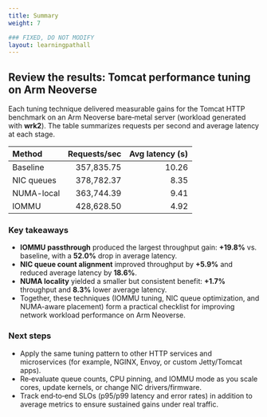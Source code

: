 ```yaml
---
title: Summary
weight: 7

### FIXED, DO NOT MODIFY
layout: learningpathall
---
```


## Review the results: Tomcat performance tuning on Arm Neoverse

Each tuning technique delivered measurable gains for the Tomcat HTTP benchmark on an Arm Neoverse bare‑metal server (workload generated with **wrk2**). The table summarizes requests per second and average latency at each stage.

| Method       | Requests/sec | Avg latency (s) |
|:-------------|-------------:|----------------:|
| Baseline     | 357,835.75   | 10.26           |
| NIC queues   | 378,782.37   | 8.35            |
| NUMA-local   | 363,744.39   | 9.41            |
| IOMMU        | 428,628.50   | 4.92            |

### Key takeaways

- **IOMMU passthrough** produced the largest throughput gain: **+19.8%** vs. baseline, with a **52.0%** drop in average latency.
- **NIC queue count alignment** improved throughput by **+5.9%** and reduced average latency by **18.6%**.
- **NUMA locality** yielded a smaller but consistent benefit: **+1.7%** throughput and **8.3%** lower average latency.
- Together, these techniques (IOMMU tuning, NIC queue optimization, and NUMA-aware placement) form a practical checklist for improving network workload performance on Arm Neoverse.

### Next steps

- Apply the same tuning pattern to other HTTP services and microservices (for example, NGINX, Envoy, or custom Jetty/Tomcat apps).
- Re‑evaluate queue counts, CPU pinning, and IOMMU mode as you scale cores, update kernels, or change NIC drivers/firmware.
- Track end‑to‑end SLOs (p95/p99 latency and error rates) in addition to average metrics to ensure sustained gains under real traffic.
